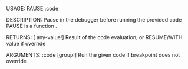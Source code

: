 USAGE:
     PAUSE :code 

DESCRIPTION:
     Pause in the debugger before running the provided code
     PAUSE is a function .

RETURNS: [<opt> any-value!]
    Result of the code evaluation, or RESUME/WITH value if override

ARGUMENTS:
    :code [group!]
        Run the given code if breakpoint does not override
